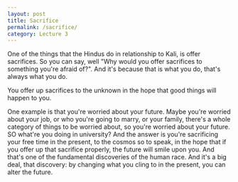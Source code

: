 ```yaml
---
layout: post
title: Sacrifice 
permalink: /sacrifice/
category: Lecture 3
---
```


One of the things that the Hindus do in relationship to Kali, is offer sacrifices. So you can say, well "Why would you offer sacrifices to something you're afraid of?". And it's because that is what you do, that's always what you do. 

You offer up sacrifices to the unknown in the hope that good things will happen to you.

One example is that you're worried about your future. Maybe you're worried about your job, or who you're going to marry, or your family, there's a whole category of things to be worried about, so you're worried about your future. SO what're you doing in university? And the answer is you're sacrificing your free time in the present, to the cosmos so to speak, in the hope that if you offer up that sacrifice properly, the future will smile upon you. And that's one of the fundamental discoveries of the human race. And it's a big deal, that discovery: by changing what you cling to in the present, you can alter the future.
